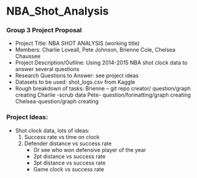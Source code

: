 # NBA_Shot_Analysis
### Group 3 Project Proposal
- Project Title: NBA SHOT ANALYSIS (working title)
- Members: Charlie Loveall, Pete Johnson, Brienne Cole, Chelsea Chaussee
- Project Description/Outline: Using 2014-2015 NBA shot clock data to answer several questions
- Research Questions to Answer: see project ideas
- Datasets to be used: shot_logs.csv from Kaggle
- Rough breakdown of tasks: Brienne – git repo creator/ question/graph creating
		            Charlie -scrub data
			    Pete- question/formatting/graph creating
			    Chelsea-question/graph creating
			    
			    


### Project Ideas:
- Shot clock data, lots of ideas:
	1. Success rate vs time on clock
	2. Defender distance vs success rate
		- Or see who won defensive player of the year
		- 2pt distance vs success rate
		- 3pt distance vs success rate
		- Game clock vs success rate
